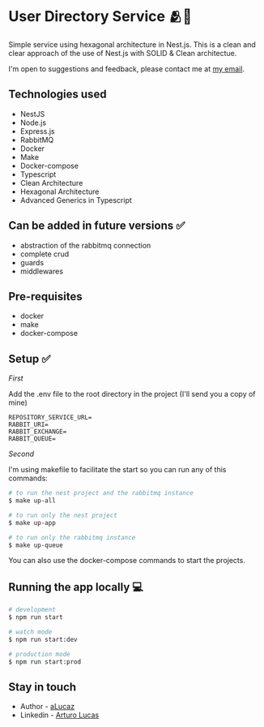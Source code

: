 # User Directory Service 🫂🚀

Simple service using hexagonal architecture in Nest.js. This is a clean and
clear approach of the use of Nest.js with SOLID & Clean architectue.

I'm open to suggestions and feedback, please contact me at [my email](arturo.lucas.pe@gmail.com).

## Technologies used

- NestJS
- Node.js
- Express.js
- RabbitMQ
- Docker
- Make
- Docker-compose
- Typescript
- Clean Architecture
- Hexagonal Architecture
- Advanced Generics in Typescript

## Can be added in future versions ✅
- abstraction of the rabbitmq connection
- complete crud
- guards
- middlewares

## Pre-requisites
- docker
- make
- docker-compose

## Setup ✅

*First*

Add the .env file to the root directory in the project (I'll send you a copy of mine)

```dotenv
REPOSITORY_SERVICE_URL=
RABBIT_URI=
RABBIT_EXCHANGE=
RABBIT_QUEUE=
```

*Second*

I'm using makefile to facilitate the start so you can run any of this commands: 

```bash
# to run the nest project and the rabbitmq instance
$ make up-all
```

```bash
# to run only the nest project
$ make up-app
```

```bash
# to run only the rabbitmq instance
$ make up-queue
```
You can also use the docker-compose commands to start the projects.

## Running the app locally 💻 

```bash
# development
$ npm run start

# watch mode
$ npm run start:dev

# production mode
$ npm run start:prod
```

## Stay in touch

- Author - [aLucaz](https://github.com/aLucaz)
- Linkedin - [Arturo Lucas](https://www.linkedin.com/in/arturo-lucas/)
